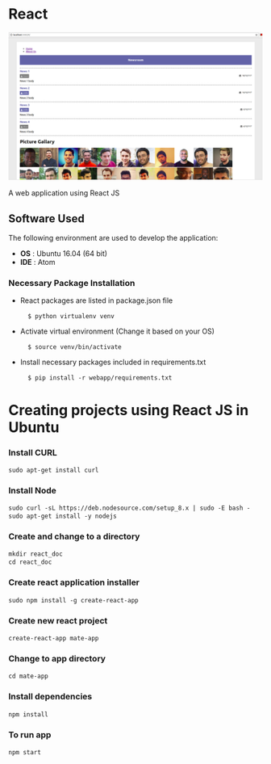React
========

![Final List](screenshot/phase1.png)

A web application using React JS
   
## Software Used

The following environment are used to develop the application:

- **OS** : Ubuntu 16.04 (64 bit)
- **IDE** : Atom

### Necessary Package Installation

- React packages are listed in package.json file

		$ python virtualenv venv

- Activate virtual environment (Change it based on your OS)

		$ source venv/bin/activate

- Install necessary packages included in requirements.txt

		$ pip install -r webapp/requirements.txt

Creating projects using React JS in Ubuntu
===========================================

### Install CURL
```
sudo apt-get install curl
```

### Install Node
```
sudo curl -sL https://deb.nodesource.com/setup_8.x | sudo -E bash -
sudo apt-get install -y nodejs
```

### Create and change to a directory
```
mkdir react_doc
cd react_doc
```

### Create react application installer
```
sudo npm install -g create-react-app
```

### Create new react project
```
create-react-app mate-app
```

### Change to app directory
```
cd mate-app
```

### Install dependencies
```
npm install
```

### To run app
```
npm start
```

